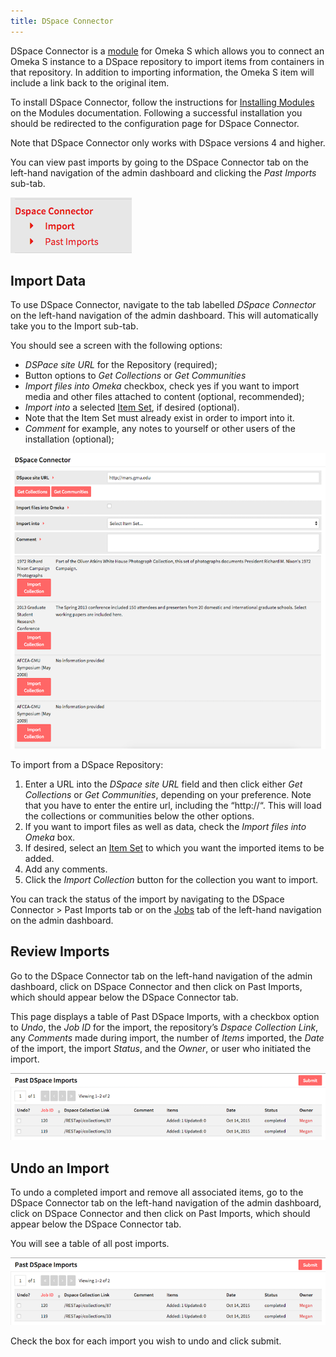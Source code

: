 ```yaml
---
title: DSpace Connector
---
```


DSpace Connector is a [module](modules/modules.md) for Omeka S which allows you to connect an Omeka S instance to a DSpace repository to import items from containers in that repository. In addition to importing information, the Omeka S item will include a link back to the original item.

To install DSpace Connector, follow the instructions for [Installing Modules](../modules/modules.md#installing-modules) on the Modules documentation. Following a successful installation you should be redirected to the configuration page for DSpace Connector.

Note that DSpace Connector only works with DSpace versions 4 and higher.

You can view past imports by going to the DSpace Connector tab on the left-hand navigation of the admin dashboard and clicking the *Past Imports* sub-tab.

![DSpace Connector navigation option with two sub-tab options for Import and Past Imports](../modules/modulesfiles/mods_dspacenav.png)

## Import Data
To use DSpace Connector, navigate to the tab labelled *DSpace Connector* on the left-hand navigation of the admin dashboard. This will automatically take you to the Import sub-tab.

You should see a screen with the following options:

* *DSPace site URL* for the Repository (required);
* Button options to *Get Collections* or *Get Communities*
* *Import files into Omeka* checkbox, check yes if you want to import media and other files attached to content (optional, recommended);
* *Import into* a selected [Item Set](../content/item-sets.md), if desired (optional). 
 * Note that the Item Set must already exist in order to import into it.
* *Comment* for example, any notes to yourself or other users of the installation (optional);

![Screenshot of the field options for DSpace Connector with collections loaded from a university library](../modules/modulesfiles/mods_dspaceconnect.png)

To import from a DSpace Repository:
 1.  Enter a URL into the *DSpace site URL* field and then click either *Get Collections* or *Get Communities*, depending on your preference. Note that you have to enter the entire url, including the “http://“. This will load the collections or communities below the other options. 
1. If you want to import files as well as data, check the *Import files into Omeka* box.
1. If desired, select an [Item Set](../content/item-sets.md) to which you want the imported items to be added.
1. Add any comments.
1. Click the *Import Collection* button for the collection you want to import.

You can track the status of the import by navigating to the DSpace Connector > Past Imports tab or on the [Jobs](../jobs.md) tab of the left-hand navigation on the admin dashboard.

## Review Imports
Go to the DSpace Connector tab on the left-hand navigation of the admin dashboard, click on DSpace Connector and then click on Past Imports, which should appear below the DSpace Connector tab.

This page displays a table of Past DSpace Imports, with a checkbox option to *Undo*, the *Job ID* for the import, the repository’s *Dspace Collection Link*, any *Comments* made during import, the number of *Items* imported, the *Date* of the import, the import *Status*, and the *Owner*, or user who initiated the import.

![Table of past imports showing two from mars.gmu.edu](../modules/modulesfiles/mods_dspacepast.png)

## Undo an Import
To undo a completed import and remove all associated items, go to the DSpace Connector tab on the left-hand navigation of the admin dashboard, click on DSpace Connector and then click on Past Imports, which should appear below the DSpace Connector tab.

You will see a table of all post imports.

![Table of past imports showing two from mars.gmu.edu](../modules/modulesfiles/mods_dspacepast.png)

Check the box for each import you wish to undo and click submit.

